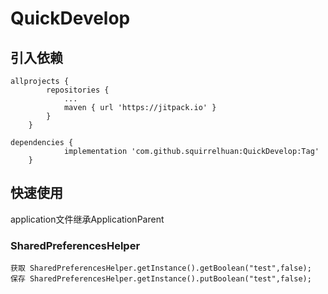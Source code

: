 # QuickDevelop
## 引入依赖
```
allprojects {
		repositories {
			...
			maven { url 'https://jitpack.io' }
		}
	}
```
```
dependencies {
	        implementation 'com.github.squirrelhuan:QuickDevelop:Tag'
	}
```

## 快速使用
  application文件继承ApplicationParent
### SharedPreferencesHelper
```
获取 SharedPreferencesHelper.getInstance().getBoolean("test",false);
保存 SharedPreferencesHelper.getInstance().putBoolean("test",false);
```
